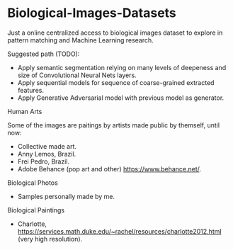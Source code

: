 # Biological-Images-Datasets
Just a online centralized access to biological images dataset to explore in pattern matching and Machine Learning research.

Suggested path (TODO):
- Apply semantic segmentation relying on many levels of deepeness and size of Convolutional Neural Nets layers.
- Apply sequential models for sequence of coarse-grained extracted features.
- Apply Generative Adversarial model with previous model as generator.


Human Arts

Some of the images are paitings by artists made public by themself, until now:

- Collective made art.
- Anny Lemos, Brazil.
- Frei Pedro, Brazil.
- Adobe Behance (pop art and other) https://www.behance.net/.

Biological Photos

- Samples personally made by me.

Biological Paintings

- Charlotte, https://services.math.duke.edu/~rachel/resources/charlotte2012.html (very high resolution).
